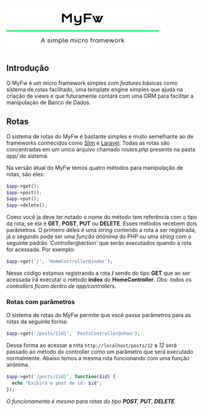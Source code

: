 ![Logo](logo.png)

## Introdução

O MyFw é um micro framework simples com *features* básicas como sistema de rotas facilitado, uma template engine simples que ajuda na criação de views e que futuramente contará com uma ORM para facilitar a manipulação de Banco de Dados.



## Rotas

O sistema de rotas do MyFw é bastante simples e muito semelhante ao de frameworks conhecidos como [Slim](https://www.slimframework.com) e [Laravel](https://laravel.com). Todas as rotas são concentradas em um unico arquivo chamado *routes.php* presente na pasta *app/* do sistema.

Na versão atual do MyFw temos quatro métodos para manipulação de rotas, são eles:

```php
$app->get();
$app->post();
$app->put();
$app->delete();
```

Como você ja deve ter notado o nome do método tem referência com o tipo da rota, se ela é **GET**, **POST**, **PUT** ou **DELETE**. Esses métodos recebem dois parâmetros. O primeiro deles é uma *string* contendo a rota a ser registrada, já o segundo pode ser uma *função anônima* do PHP ou uma *string* com o seguinte padrão *'Controller@action'* que serão executados quando a rota for acessada. Por exemplo:

```php
$app->get('/', 'HomeController@index');
```

Nesse código estamos registrando a rota **/** sendo do tipo **GET** que ao ser acessada irá executar o método **index** do **HomeController**. *Obs: todos os controllers ficam dentro de app/controllers.*

### Rotas com parâmetros

O sistema de rotas do MyFw permite que você passe parâmetros para as rotas da seguinte forma:

```php
$app->get('/posts/{id}', 'PostsController@show');
```

Dessa forma ao acessar a rota `http://localhost/posts/12` a *12* será passado ao método do controller como um parâmetro que será executado normalmente. Abaixo temos a mesma rota funcionando com uma função anônima.

```php
$app->get('/posts/{id}', function($id) {
  echo "Exibirá o post de id: $id";
});
```

*O funcionamento é mesmo para rotas do tipo **POST**, **PUT**, **DELETE**.*
